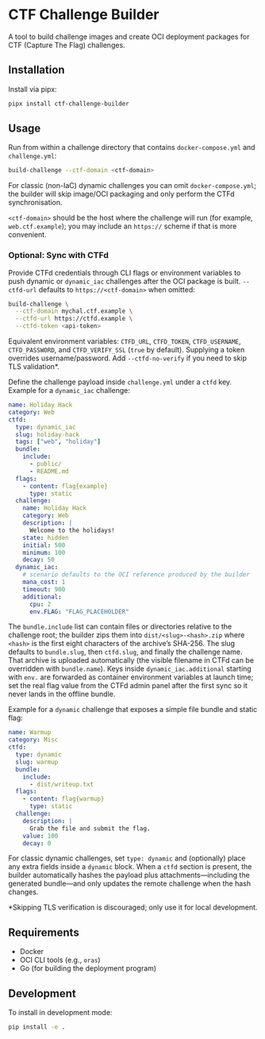 # CTF Challenge Builder

A tool to build challenge images and create OCI deployment packages for CTF (Capture The Flag) challenges.

## Installation

Install via pipx:

```bash
pipx install ctf-challenge-builder
```

## Usage

Run from within a challenge directory that contains `docker-compose.yml` and `challenge.yml`:

```bash
build-challenge --ctf-domain <ctf-domain>
```

For classic (non-IaC) dynamic challenges you can omit `docker-compose.yml`; the builder will skip image/OCI packaging and only perform the CTFd synchronisation.

`<ctf-domain>` should be the host where the challenge will run (for example, `web.ctf.example`); you may include an `https://` scheme if that is more convenient.

### Optional: Sync with CTFd

Provide CTFd credentials through CLI flags or environment variables to push dynamic or `dynamic_iac` challenges after the OCI package is built. `--ctfd-url` defaults to `https://<ctf-domain>` when omitted:

```bash
build-challenge \
  --ctf-domain mychal.ctf.example \
  --ctfd-url https://ctfd.example \
  --ctfd-token <api-token>
```

Equivalent environment variables: `CTFD_URL`, `CTFD_TOKEN`, `CTFD_USERNAME`, `CTFD_PASSWORD`, and `CTFD_VERIFY_SSL` (`true` by default). Supplying a token overrides username/password. Add `--ctfd-no-verify` if you need to skip TLS validation\*.

Define the challenge payload inside `challenge.yml` under a `ctfd` key. Example for a `dynamic_iac` challenge:

```yaml
name: Holiday Hack
category: Web
ctfd:
  type: dynamic_iac
  slug: holiday-hack
  tags: ["web", "holiday"]
  bundle:
    include:
      - public/
      - README.md
  flags:
    - content: flag{example}
      type: static
  challenge:
    name: Holiday Hack
    category: Web
    description: |
      Welcome to the holidays!
    state: hidden
    initial: 500
    minimum: 100
    decay: 50
  dynamic_iac:
    # scenario defaults to the OCI reference produced by the builder
    mana_cost: 1
    timeout: 900
    additional:
      cpu: 2
      env.FLAG: "FLAG_PLACEHOLDER"
```

The `bundle.include` list can contain files or directories relative to the challenge root; the builder zips them into `dist/<slug>-<hash>.zip` where `<hash>` is the first eight characters of the archive’s SHA-256. The slug defaults to `bundle.slug`, then `ctfd.slug`, and finally the challenge name. That archive is uploaded automatically (the visible filename in CTFd can be overridden with `bundle.name`). Keys inside `dynamic_iac.additional` starting with `env.` are forwarded as container environment variables at launch time; set the real flag value from the CTFd admin panel after the first sync so it never lands in the offline bundle.

Example for a `dynamic` challenge that exposes a simple file bundle and static flag:

```yaml
name: Warmup
category: Misc
ctfd:
  type: dynamic
  slug: warmup
  bundle:
    include:
      - dist/writeup.txt
  flags:
    - content: flag{warmup}
      type: static
  challenge:
    description: |
      Grab the file and submit the flag.
    value: 100
    decay: 0
```

For classic dynamic challenges, set `type: dynamic` and (optionally) place any extra fields inside a `dynamic` block. When a `ctfd` section is present, the builder automatically hashes the payload plus attachments—including the generated bundle—and only updates the remote challenge when the hash changes.

\*Skipping TLS verification is discouraged; only use it for local development.

## Requirements

- Docker
- OCI CLI tools (e.g., `oras`)
- Go (for building the deployment program)

## Development

To install in development mode:

```bash
pip install -e .
```
